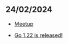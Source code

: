 ## 24/02/2024

- [Meetup](https://www.meetup.com/es-ES/meetup-golang-venezuela/events/299241657/)

- [Go 1.22 is released!](https://go.dev/blog/go1.22)

